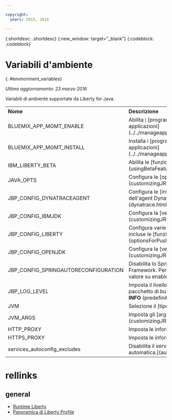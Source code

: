 ```yaml
---

copyright:
  years: 2015, 2016

---
```


{:shortdesc: .shortdesc}
{:new_window: target="_blank"}
{:codeblock: .codeblock}


# Variabili d'ambiente
{: #environment_variables}

*Ultimo aggiornamento: 23 marzo 2016*

Variabili di ambiente supportate da Liberty for Java.

<table>
<tr>
<th align="left">Nome</th>
<th align="left">Descrizione</th>
</tr>

<tr>
<td>BLUEMIX_APP_MGMT_ENABLE</td>
<td>Abilita i [programmi di utilità di Gestione applicazioni](../../manageapps/app_mng.html)</td>
</tr>

<tr>
<td>BLUEMIX_APP_MGMT_INSTALL</td>
<td>Installa i [programmi di utilità di Gestione applicazioni](../../manageapps/app_mng.html)</td>
</tr>

<tr>
<td>IBM_LIBERTY_BETA</td>
<td>Abilita le [funzioni beta Liberty/](usingBetaFeatures.html)</td>
</tr>

<tr>
<td>JAVA_OPTS</td>
<td>Configura le [opzioni Java](customizingJRE.html)</td>
</tr>

<tr>
<td>JBP_CONFIG_DYNATRACEAGENT</td>
<td>Configura le [informazioni di ubicazione dell'agent Dynatrace](dynatrace.html#configuring_liberty_app)</td>
</tr>

<tr>
<td>JBP_CONFIG_IBMJDK </td>
<td>Configura la [versione IBM JRE](customizingJRE.html)</td>
</tr>

<tr>
<td>JBP_CONFIG_LIBERTY</td>
<td>Configura varie opzioni di runtime Liberty incluse le [funzioni per i file WAR o EAR](optionsForPushing.html#stand_alone_apps)</td>
</tr>

<tr>
<td>JBP_CONFIG_OPENJDK</td>
<td>Configura la [versione di OpenJDK](customizingJRE.html)</td>
</tr>

<tr>
<td>JBP_CONFIG_SPRINGAUTORECONFIGURATION </td>
<td>Disabilita lo Spring Auto-Reconfiguration Framework. Per disabilitare, imposta il valore su enabled: false. </td>
</tr>

<tr>
<td>JBP_LOG_LEVEL</td>
<td>Imposta il livello di registrazione del pacchetto di build. Valori possibili: <b>DEBUG</b>, <b>INFO</b> (predefinito), <b>WARN</b>, <b>ERROR</b> o <b>FATAL</b></td>
</tr>

<tr>
<td>JVM</td>
<td>Selezione il [tipo JRE](customizingJRE.html)</td>
</tr>

<tr>
<td>JVM_ARGS</td>
<td>Imposta gli [argomenti JVM](customizingJRE.html)</td>
</tr>

<tr>
<td>HTTP_PROXY</td>
<td>Imposta le informazioni del server proxy</td>
</tr>

<tr>
<td>HTTPS_PROXY</td>
<td>Imposta le informazioni del server proxy</td>
</tr>

<tr>
<td>services_autoconfig_excludes</td>
<td>Disabilita il servizio di [configurazione automatica.](autoConfig.html#opting_out)</td>
</tr>
</table>

# rellinks
## general
* [Runtime Liberty](index.html)
* [Panoramica di Liberty Profile](http://www-01.ibm.com/support/knowledgecenter/SSAW57_8.5.5/com.ibm.websphere.wlp.nd.doc/ae/cwlp_about.html)
